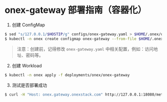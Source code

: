 # onex-gateway 部署指南（容器化）

1. 创建 ConfigMap

```bash
$ sed "s/127.0.0.1/$HOSTIP/g" configs/onex-gateway.yaml > $HOME/.onex/onex-gateway.yaml
$ kubectl -n onex create configmap onex-gateway --from-file $HOME/.onex/onex-gateway.yaml
```

> 注意：创建前，记得修改 `onex-gateway.yaml` 中相关配置，例如：访问地址、密码等。

2. 创建 Workload

```bash
$ kubectl -n onex apply -f deployments/onex/onex-gateway
```

3. 测试是否部署成功

```bash
$ curl -H "Host: onex.gateway.onexstack.com" http://127.0.0.1:18080/metrics
```
